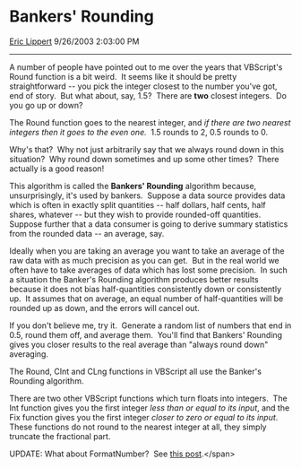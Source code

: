 <div id="page">

# Bankers' Rounding

[Eric Lippert](https://social.msdn.microsoft.com/profile/Eric%20Lippert) 9/26/2003 2:03:00 PM

-----

<div id="content">

<span> </span>

<span>A number of people have pointed out to me over the years that VBScript's </span><span>Round</span><span> function is a bit weird.  It seems like it should be pretty straightforward -- you pick the integer closest to the number you've got, end of story.  But what about, say, 1.5?  There are **<span>two</span>** closest integers.  Do you go up or down? </span>

<span></span>

<span>The </span><span>Round</span><span> function goes to the nearest integer, and *<span>if there are two nearest integers then it goes to the even one.</span>*  1.5 rounds to 2, 0.5 rounds to 0. </span>

<span></span>

<span>Why's that?  Why not just arbitrarily say that we always round down in this situation?  Why round down sometimes and up some other times?  There actually is a good reason\!  </span>

<span></span>

<span>This algorithm is called the ****<span>Bankers' Rounding</span>**** algorithm because, unsurprisingly, it's used by bankers.  Suppose a data source provides data which is often in exactly split quantities -- half dollars, half cents, half shares, whatever -- but they wish to provide rounded-off quantities.  Suppose further that a data consumer is going to derive summary statistics from the rounded data -- an average, say.  </span>

<span>Ideally when you are taking an average you want to take an average of the raw data with as much precision as you can get.  But in the real world we often have to take averages of data which has lost some precision.  In such a situation the Banker's Rounding algorithm produces better results because it does not bias half-quantities consistently down or consistently up.  It assumes that on average, an equal number of half-quantities will be rounded up as down, and the errors will cancel out.  </span>

<span>If you don't believe me, try it.  Generate a random list of numbers that end in 0.5, round them off, and average them.  You'll find that Bankers' Rounding gives you closer results to the real average than "always round down" averaging.</span>

<span></span>

<span>The </span><span>Round</span><span>, </span><span>CInt</span><span> and </span><span>CLng</span><span> functions in VBScript all use the Banker's Rounding algorithm.  </span>

<span></span>

<span>There are two other VBScript functions which turn floats into integers.  The </span><span>Int</span><span> function gives you the first integer *<span>less than or equal to its input</span>*, and the </span><span>Fix</span><span> function gives you the first integer *<span>closer to zero or equal to its input</span>*.  These functions do not round to the nearest integer at all, they simply truncate the fractional part.  </span>

<span></span>

<span>UPDATE: What about FormatNumber?  See [this post](http://blogs.msdn.com/ericlippert/archive/2003/09/26/53112.aspx "http://blogs.msdn.com/ericlippert/archive/2003/09/26/53112.aspx").</span>

</div>

</div>

